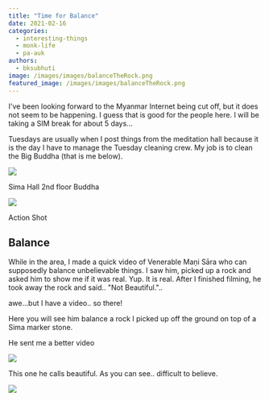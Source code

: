 ```yaml
---
title: "Time for Balance"
date: 2021-02-16
categories: 
  - interesting-things
  - monk-life
  - pa-auk
authors: 
  - bksubhuti
image: /images/images/balanceTheRock.png
featured_image: /images/images/balanceTheRock.png
---
```


I've been looking forward to the Myanmar Internet being cut off, but it does not seem to be happening. I guess that is good for the people here. I will be taking a SIM break for about 5 days...  
  
Tuesdays are usually when I post things from the meditation hall because it is the day I have to manage the Tuesday cleaning crew. My job is to clean the Big Buddha (that is me below).  

![](/images/meCleaningBuddha-768x1024.jpg)

Sima Hall 2nd floor Buddha

![](/images/MeCleaniingBuddha2-768x1024.jpg)

Action Shot

## Balance

While in the area, I made a quick video of Venerable Maṇi Sāra who can supposedly balance unbelievable things. I saw him, picked up a rock and asked him to show me if it was real. Yup. It is real. After I finished filming, he took away the rock and said.. "Not Beautiful."..

awe…but I have a video.. so there!

Here you will see him balance a rock I picked up off the ground on top of a Sima marker stone.

He sent me a better video

![](/images/UmanisaraBalance3-768x1024.jpg)

This one he calls beautiful. As you can see.. difficult to believe.

![](/images/Umanisara4-576x1024.jpg)